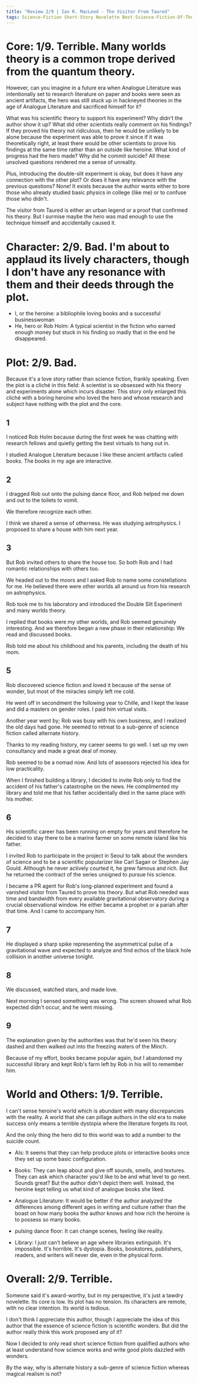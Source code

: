 ```yaml
---
title: "Review 2/9 | Ian R. MacLeod - The Visitor From Taured"
tags: Science-Fiction Short-Story Novelette Best-Science-Fiction-Of-The-Year-(#2) 2017 Neil-Clarke
---
```


# Core: 1/9. Terrible. Many worlds theory is a common trope derived from the quantum theory.
However, can you imagine in a future era when Analogue Literature was intentionally set to research literature on paper and books were seen as ancient artifacts, the hero was still stuck up in hackneyed theories in the age of Analogue Literature and sacrificed himself for it? 

What was his scientific theory to support his experiment? Why didn't the author show it up? What did other scientists really comment on his findings? If they proved his theory not ridiculous, then he would be unlikely to be alone because the experiment was able to prove it since if it was theoretically right, at least there would be other scientists to prove his findings at the same time rather than an outside like heroine. What kind of progress had the hero made? Why did he commit suicide? All these unsolved questions rendered me a sense of unreality.

Plus, introducing the double-slit experiment is okay, but does it have any connection with the other plot? Or does it have any relevance with the previous questions? None! It exists because the author wants either to bore those who already studied basic physics in college (like me) or to confuse those who didn't.

The visitor from Taured is either an urban legend or a proof that confirmed his theory. But I surmise maybe the hero was mad enough to use the technique himself and accidentally caused it.

# Character: 2/9. Bad. I'm about to applaud its lively characters, though I don't have any resonance with them and their deeds through the plot.
+ I, or the heroine: a bibliophile loving books and a successful businesswoman
+ He, hero or Rob Holm: A typical scientist in the fiction who earned enough money but stuck in his finding so madly that in the end he disappeared.



# Plot: 2/9. Bad.
Because it's a love story rather than science fiction, frankly speaking. Even the plot is a cliché in this field: A scientist is so obsessed with his theory and experiments alone which incurs disaster. This story only enlarged this cliché with a boring heroine who loved the hero and whose research and subject have nothing with the plot and the core.



## 1

I noticed Rob Holm because during the first week he was chatting with research fellows and quietly getting the best virtuals to hang out in.

I studied Analogue Literature because I like these ancient artifacts called books. The books in my age are interactive.



## 2 

I dragged Rob out onto the pulsing dance floor, and Rob helped me down and out to the toilets to vomit.

We therefore recognize each other.

I think we shared a sense of otherness. He was studying astrophysics. I proposed to share a house with him next year.



## 3 

But Rob invited others to share the house too. So both Rob and I had romantic relationships with others too.

We headed out to the moors and I asked Rob to name some constellations for me. He believed there were other worlds all around us from his research on astrophysics.

Rob took me to his laboratory and introduced the Double Slit Experiment and many worlds theory.

I replied that books were my other worlds, and Rob seemed genuinely interesting. And we therefore began a new phase in their relationship: We read and discussed books. 

Rob told me about his childhood and his parents, including the death of his mom.



## 5 

Rob discovered science fiction and loved it because of the sense of wonder, but most of the miracles simply left me cold.

He went off in secondment the following year to Chille, and I kept the lease and did a masters on gender roles. I paid him virtual visits.

Another year went by; Rob was busy with his own business, and I realized the old days had gone. He seemed to retreat to a sub-genre of science fiction called alternate history.

Thanks to my reading history, my career seems to go well. I set up my own consultancy and made a great deal of money. 

Rob seemed to be a nomad now. And lots of assessors rejected his idea for low practicality. 



When I finished building a library, I decided to invite Rob only to find the accident of his father's catastrophe on the news. He complimented my library and told me that his father accidentally died in the same place with his mother.


## 6

His scientific career has been running on empty for years and therefore he decided to stay there to be a marine farmer on some remote island like his father.



I invited Rob to participate in the project in Seoul to talk about the wonders of science and to be a scientific popularizer like Carl Sagan or Stephen Jay Gould. Although he never actively courted it, he grew famous and rich. But he returned the contract of the series unsigned to pursue his science. 

I became a PR agent for Rob's long-planned experiment and found a vanished visitor from Taured to prove his theory. But what Rob needed was time and bandwidth from every available gravitational observatory during a crucial observational window. He either became a prophet or a pariah after that time. And I came to accompany him. 



## 7 

He displayed a sharp spike representing the asymmetrical pulse of a gravitational wave and expected to analyze and find echos of the black hole collision in another universe tonight.



## 8 

We discussed, watched stars, and made love.

Next morning I sensed something was wrong. The screen showed what Rob expected didn't occur, and he went missing. 



## 9

The explanation given by the authorities was that he'd seen his theory dashed and then walked out into the freezing waters of the Minch.

Because of my effort, books became popular again, but I abandoned my successful library and kept Rob's farm left by Rob in his will to remember him.





# World and Others: 1/9. Terrible.
I can't sense heroine's world which is abundant with many discrepancies with the reality. A world that she can pillage authors in the old era to make success only means a terrible dystopia where the literature forgets its root.

And the only thing the hero did to this world was to add a number to the suicide count.

+ AIs: It seems that they can help produce plots or interactive books once they set up some basic configuration.

+ Books: They can leap about and give off sounds, smells, and textures. They can ask which character you'd like to be and what level to go next. Sounds great? But the author didn't depict them well. Instead, the heroine kept telling us what kind of analogue books she liked.

+ Analogue Literature: It would be better if the author analyzed the differences among different ages in writing and culture rather than the boast on how many books the author knows and how rich the heroine is to possess so many books.

+ pulsing dance floor: It can change scenes, feeling like reality.

+ Library: I just can't believe an age where libraries extinguish. It's impossible. It's horrible. It's dystopia. Books, bookstores, publishers, readers, and writers will never die, even in the physical form.



# Overall: 2/9. Terrible. 

Someone said it's award-worthy, but in my perspective, it's just a tawdry novelette. Its core is low. Its plot has no tension. Its characters are remote, with no clear intention. Its world is tedious.



I don't think I appreciate this author, though I appreciate the idea of this author that the essence of science fiction is scientific wonders. But did the author really think this work proposed any of it?

Now I decided to only read short science fiction from qualified authors who at least understand how science works and write good plots dazzled with wonders.

By the way, why is alternate history a sub-genre of science fiction whereas magical realism is not?
